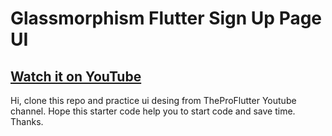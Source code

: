 # Glassmorphism Flutter Sign Up Page UI

## [Watch it on YouTube]()

Hi, clone this repo and practice ui desing from TheProFlutter Youtube channel. Hope this starter code help you to start code and save time.
Thanks.
